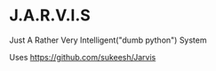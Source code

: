 # J.A.R.V.I.S
Just A Rather Very Intelligent("dumb python") System

Uses https://github.com/sukeesh/Jarvis
